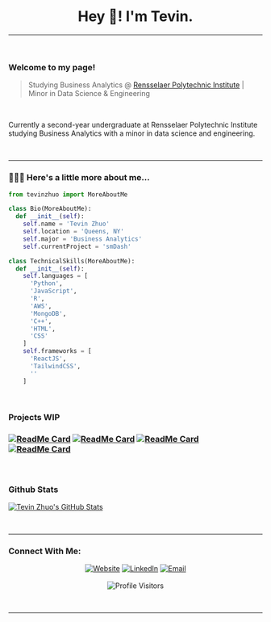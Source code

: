 <h1 align="center">Hey 👋! I'm Tevin.</h1>

<hr/>
<br/>

<h3>Welcome to my page!</h3>

> Studying Business Analytics @ [Rensselaer Polytechnic Institute](https://www.linkedin.com/in/tevin-zhuo-b61711207/) | Minor in Data Science & Engineering

<br/>
<div>
 <p>
  Currently a second-year undergraduate at Rensselaer Polytechnic Institute studying Business Analytics with a minor in data science and engineering.
 </p>
</div>

<br/>
<hr/>

<h3>👨🏻‍💻 Here's a little more about me...</h3>

```python
from tevinzhuo import MoreAboutMe

class Bio(MoreAboutMe):
  def __init__(self):
    self.name = 'Tevin Zhuo'
    self.location = 'Queens, NY'
    self.major = 'Business Analytics'
    self.currentProject = 'smDash'

class TechnicalSkills(MoreAboutMe):
  def __init__(self):
    self.languages = [
      'Python',
      'JavaScript',
      'R',
      'AWS',
      'MongoDB',
      'C++',
      'HTML',
      'CSS'
    ]
    self.frameworks = [
      'ReactJS',
      'TailwindCSS',
      ''
    ]


```

<br/>
<h3>Projects WIP<h3/>


[![ReadMe Card](https://github-readme-stats.vercel.app/api/pin/?username=teazhi&repo=SocialNTW&show_owner=true)](https://github.com/teazhi/SocialNTW)
[![ReadMe Card](https://github-readme-stats.vercel.app/api/pin/?username=teazhi&repo=VirtualVNDR&show_owner=true)](https://github.com/teazhi/VirtualVNDR)
[![ReadMe Card](https://github-readme-stats.vercel.app/api/pin/?username=teazhi&repo=UniOnABudget&show_owner=true)](https://github.com/teazhi/UniOnABudget)
[![ReadMe Card](https://github-readme-stats.vercel.app/api/pin/?username=teazhi&repo=ClinicWebsite&show_owner=true)](https://github.com/teazhi/ClinicWebsite)

 
<br/>
 
<h3>Github Stats</h3>

[![Tevin Zhuo's GitHub Stats](https://github-readme-stats.vercel.app/api?username=teazhi&show_icons=true&count_private=true)](https://github.com/teazhi)

<br/>
<hr/>
  
<h3>Connect With Me:</h3>
<p align="center">
<a href="https://www.google.com" target="_blank"><img alt="Website" src="https://img.shields.io/badge/Website-WIP-blue?style=flat&logo=google-chrome"></a>
<a href="https://www.linkedin.com/in/tevinzhuo/" target="_blank"><img alt="LinkedIn" src="https://img.shields.io/badge/LinkedIn-@tevinzhuo-blue?style=flat&logo=linkedin"></a>
<a href="mailto:zhuot@rpi.edu"><img alt="Email" src="https://img.shields.io/badge/Email-zhuot@rpi.edu-blue?style=flat&logo=outlook"></a>
<br/><br/>
<img alt="Profile Visitors" src="https://visitor-badge.laobi.icu/badge?page_id=teazhi.teazhi">
</p>

<br/>
<hr/>

